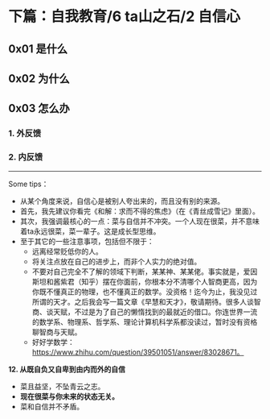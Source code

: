 # 下篇：自我教育/6 ta山之石/2 自信心

## 0x01 是什么

## 0x02 为什么

## 0x03 怎么办

### 1. 外反馈

### 2. 内反馈

------------------------------------------------------------------------

Some tips：

- 从某个角度来说，自信心是被别人夸出来的，而且没有别的来源。
- 首先，我先建议你看完《和解：求而不得的焦虑》（在《青丝成雪记》里面）。
- 其次，我强调最核心的一点：菜与自信并不冲突。一个人现在很菜，并不意味着ta永远很菜，菜一辈子。这是成长型思维。
- 至于其它的一些注意事项，包括但不限于：
  - 远离经常贬低你的人。
  - 将关注点放在自己的进步上，而非个人实力的绝对值。
  - 不要对自己完全不了解的领域下判断，某某神、某某佬。事实就是，爱因斯坦和酱紫君（知乎）摆在你面前，你根本分不清哪个人智商更高，因为你既不懂真正的物理，也不懂真正的数学。没资格！迄今为止，我没见过所谓的天才。之后我会写一篇文章《早慧和天才》，敬请期待。很多人谈智商、谈天赋，不过是为了自己的懒惰找到的最就近的借口。你连世界一流的数学系、物理系、哲学系、理论计算机科学系都没读过，暂时没有资格聊智商与天赋。
  - 好好学数学：https://www.zhihu.com/question/39501051/answer/83028671。

**12. 从既自负又自卑到由内而外的自信**

- 菜且益坚，不坠青云之志。
- **现在很菜与你未来的状态无关。**
- 菜和自信并不矛盾。